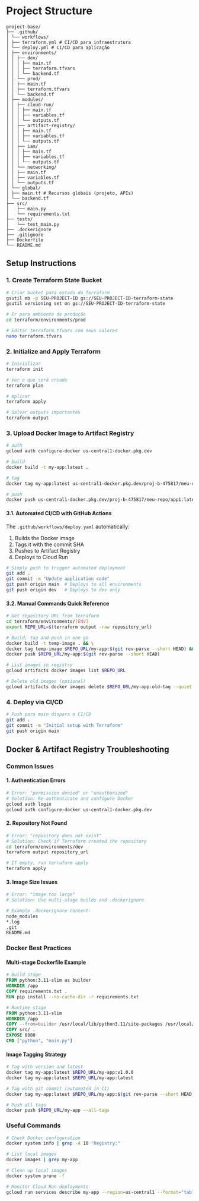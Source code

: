 # Project Structure

```
project-base/
├── .github/
│ └── workflows/
│ ├── terraform.yml # CI/CD para infraestrutura
│ └── deploy.yml # CI/CD para aplicação
│ ├── environments/
│ │ ├── dev/
│ │ │ ├── main.tf
│ │ │ ├── terraform.tfvars
│ │ │ └── backend.tf
│ │ └── prod/
│ │ ├── main.tf
│ │ ├── terraform.tfvars
│ │ └── backend.tf
│ ├── modules/
│ │ ├── cloud-run/
│ │ │ ├── main.tf
│ │ │ ├── variables.tf
│ │ │ └── outputs.tf
│ │ ├── artifact-registry/
│ │ │ ├── main.tf
│ │ │ ├── variables.tf
│ │ │ └── outputs.tf
│ │ ├── iam/
│ │ │ ├── main.tf
│ │ │ ├── variables.tf
│ │ │ └── outputs.tf
│ │ └── networking/
│ │ ├── main.tf
│ │ ├── variables.tf
│ │ └── outputs.tf
│ └── global/
│ ├── main.tf # Recursos globais (projeto, APIs)
│ └── backend.tf
├── src/
│   ├── main.py
│   └── requirements.txt
├── tests/
│   └── test_main.py
├── .dockerignore
├── .gitignore
├── Dockerfile
└── README.md
```

## Setup Instructions

### 1. Create Terraform State Bucket

```bash
# Criar bucket para estado do Terraform
gsutil mb -p SEU-PROJECT-ID gs://SEU-PROJECT-ID-terraform-state
gsutil versioning set on gs://SEU-PROJECT-ID-terraform-state

# Ir para ambiente de produção
cd terraform/environments/prod

# Editar terraform.tfvars com seus valores
nano terraform.tfvars
```

### 2. Initialize and Apply Terraform

```bash
# Inicializar
terraform init

# Ver o que será criado
terraform plan

# Aplicar
terraform apply

# Salvar outputs importantes
terraform output
```

### 3. Upload Docker Image to Artifact Registry

```bash
# auth
gcloud auth configure-docker us-central1-docker.pkg.dev

# build
docker build -t my-app:latest .

# tag
docker tag my-app:latest us-central1-docker.pkg.dev/proj-b-475817/meu-repo/app1:latest

# push
docker push us-central1-docker.pkg.dev/proj-b-475817/meu-repo/app1:latest
```

#### 3.1. Automated CI/CD with GitHub Actions

The `.github/workflows/deploy.yaml` automatically:

1. Builds the Docker image
2. Tags it with the commit SHA
3. Pushes to Artifact Registry
4. Deploys to Cloud Run

```bash
# Simply push to trigger automated deployment
git add .
git commit -m "Update application code"
git push origin main  # Deploys to all environments
git push origin dev   # Deploys to dev only
```

#### 3.2. Manual Commands Quick Reference

```bash
# Get repository URL from Terraform
cd terraform/environments/[ENV]
export REPO_URL=$(terraform output -raw repository_url)

# Build, tag and push in one go
docker build -t temp-image . && \
docker tag temp-image $REPO_URL/my-app:$(git rev-parse --short HEAD) && \
docker push $REPO_URL/my-app:$(git rev-parse --short HEAD)

# List images in registry
gcloud artifacts docker images list $REPO_URL

# Delete old images (optional)
gcloud artifacts docker images delete $REPO_URL/my-app:old-tag --quiet
```

### 4. Deploy via CI/CD

```bash
# Push para main dispara o CI/CD
git add .
git commit -m "Initial setup with Terraform"
git push origin main
```

## Docker & Artifact Registry Troubleshooting

### Common Issues

#### 1. Authentication Errors

```bash
# Error: "permission denied" or "unauthorized"
# Solution: Re-authenticate and configure Docker
gcloud auth login
gcloud auth configure-docker us-central1-docker.pkg.dev
```

#### 2. Repository Not Found

```bash
# Error: "repository does not exist"
# Solution: Check if Terraform created the repository
cd terraform/environments/dev
terraform output repository_url

# If empty, run terraform apply
terraform apply
```

#### 3. Image Size Issues

```bash
# Error: "image too large"
# Solution: Use multi-stage builds and .dockerignore

# Example .dockerignore content:
node_modules
*.log
.git
README.md
```

### Docker Best Practices

#### Multi-stage Dockerfile Example

```dockerfile
# Build stage
FROM python:3.11-slim as builder
WORKDIR /app
COPY requirements.txt .
RUN pip install --no-cache-dir -r requirements.txt

# Runtime stage
FROM python:3.11-slim
WORKDIR /app
COPY --from=builder /usr/local/lib/python3.11/site-packages /usr/local/lib/python3.11/site-packages
COPY src/ .
EXPOSE 8080
CMD ["python", "main.py"]
```

#### Image Tagging Strategy

```bash
# Tag with version and latest
docker tag my-app:latest $REPO_URL/my-app:v1.0.0
docker tag my-app:latest $REPO_URL/my-app:latest

# Tag with git commit (automated in CI)
docker tag my-app:latest $REPO_URL/my-app:$(git rev-parse --short HEAD)

# Push all tags
docker push $REPO_URL/my-app --all-tags
```

### Useful Commands

```bash
# Check Docker configuration
docker system info | grep -A 10 "Registry:"

# List local images
docker images | grep my-app

# Clean up local images
docker system prune -f

# Monitor Cloud Run deployments
gcloud run services describe my-app --region=us-central1 --format="table(metadata.name,status.url,status.latestRevision)"
```
